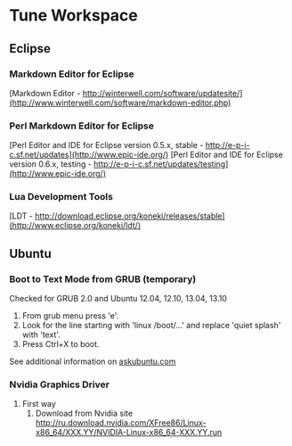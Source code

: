 # Tune Workspace

## Eclipse
### Markdown Editor for Eclipse
[Markdown Editor - http://winterwell.com/software/updatesite/](http://www.winterwell.com/software/markdown-editor.php)

### Perl Markdown Editor for Eclipse
[Perl Editor and IDE for Eclipse version 0.5.x, stable - http://e-p-i-c.sf.net/updates](http://www.epic-ide.org/) 
[Perl Editor and IDE for Eclipse version 0.6.x, testing - http://e-p-i-c.sf.net/updates/testing](http://www.epic-ide.org/)

### Lua Development Tools
[LDT - http://download.eclipse.org/koneki/releases/stable](http://www.eclipse.org/koneki/ldt/)

## Ubuntu
### Boot to Text Mode from GRUB (temporary)
Checked for GRUB 2.0 and Ubuntu 12.04, 12.10, 13.04, 13.10
 
1. From grub menu press 'e'. 
2. Look for the line starting with 'linux /boot/...' and replace 'quiet splash' with 'text'.
3. Press Ctrl+X to boot. 

See additional information on [askubuntu.com](http://askubuntu.com/questions/16371/how-do-i-disable-x-at-boot-time-so-that-the-system-boots-in-text-mode)

### Nvidia Graphics Driver
1. First way
    1. Download from Nvidia site 
    http://ru.download.nvidia.com/XFree86/Linux-x86_64/XXX.YY/NVIDIA-Linux-x86_64-XXX.YY.run 
